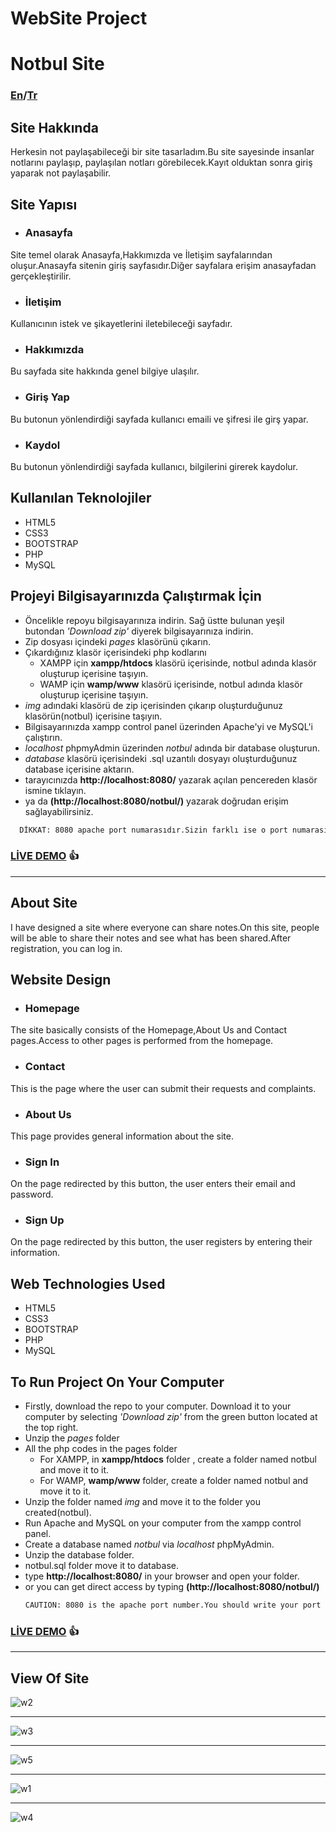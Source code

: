 # WebSite Project
# Notbul Site
### [En](#about-site)/[Tr](#anasayfa)
## Site Hakkında
Herkesin not paylaşabileceği bir site tasarladım.Bu site sayesinde insanlar notlarını paylaşıp, paylaşılan notları görebilecek.Kayıt olduktan sonra giriş yaparak not paylaşabilir.
## Site Yapısı
* ### Anasayfa    
Site temel olarak Anasayfa,Hakkımızda ve İletişim sayfalarından oluşur.Anasayfa sitenin giriş sayfasıdır.Diğer sayfalara erişim anasayfadan gerçekleştirilir.
* ### İletişim    
Kullanıcının istek ve şikayetlerini iletebileceği sayfadır.
* ### Hakkımızda    
Bu sayfada site hakkında genel bilgiye ulaşılır.
* ### Giriş Yap   
Bu butonun yönlendirdiği sayfada kullanıcı emaili ve şifresi ile girş yapar.
* ### Kaydol   
Bu butonun yönlendirdiği sayfada kullanıcı, bilgilerini girerek kaydolur.
## Kullanılan Teknolojiler
+ HTML5
+ CSS3
+ BOOTSTRAP
+ PHP
+ MySQL
## Projeyi Bilgisayarınızda Çalıştırmak İçin
+ Öncelikle repoyu bilgisayarınıza indirin. Sağ üstte bulunan yeşil butondan *'Download zip'* diyerek bilgisayarınıza indirin.
+ Zip dosyası içindeki *pages* klasörünü çıkarın.
+ Çıkardığınız klasör içerisindeki php kodlarını
  + XAMPP için **xampp/htdocs** klasörü içerisinde, notbul adında klasör oluşturup içerisine taşıyın.
  + WAMP için **wamp/www** klasörü içerisinde, notbul adında klasör oluşturup içerisine taşıyın.
+ *img* adındaki klasörü de zip içerisinden çıkarıp oluşturduğunuz klasörün(notbul) içerisine taşıyın.
+ Bilgisayarınızda xampp control panel üzerinden Apache'yi  ve MySQL'i çalıştırın.
+ *localhost* phpmyAdmin üzerinden *notbul* adında bir database oluşturun.
+ *database* klasörü içerisindeki .sql uzantılı dosyayı oluşturduğunuz database içerisine aktarın.
+ tarayıcınızda **http://localhost:8080/** yazarak açılan pencereden klasör ismine tıklayın.
+ ya da **(http://localhost:8080/notbul/)** yazarak doğrudan erişim sağlayabilirsiniz.
```sh
  DİKKAT: 8080 apache port numarasıdır.Sizin farklı ise o port numarasını girin.
```
### [LİVE DEMO](http://notbulsite.rf.gd/)  :+1:
***
## About Site
I have designed a site where everyone can share notes.On this site, people will be able to share their notes and see what has been shared.After registration, you can log in.
## Website Design
* ### Homepage  
The site basically consists of the Homepage,About Us and Contact pages.Access to other pages is performed from the homepage.
* ### Contact
This is the page where the user can submit their requests and complaints.
* ### About Us   
This page provides general information about the site.
* ### Sign In  
On the page redirected by this button, the user enters their email and password.
* ### Sign Up   
On the page redirected by this button, the user registers by entering their information.
## Web Technologies Used
+ HTML5
+ CSS3
+ BOOTSTRAP
+ PHP
+ MySQL
## To Run Project On Your Computer
+ Firstly, download the repo to your computer. Download it to your computer by selecting *'Download zip'* from the green button located at the top right.
+ Unzip the *pages* folder 
+ All the php codes in the pages folder
  + For XAMPP, in **xampp/htdocs** folder , create a folder named notbul and move it to it.
  + For WAMP, **wamp/www** folder, create a folder named notbul and move it to it.
+ Unzip the folder named *img* and move it to the folder you created(notbul).
+ Run Apache and MySQL on your computer from the xampp control panel.
+ Create a database named *notbul* via *localhost* phpMyAdmin.
+ Unzip the database folder.
+ notbul.sql folder move it to database.
+ type **http://localhost:8080/** in your browser and open your folder.
+ or you can get direct access by typing **(http://localhost:8080/notbul/)**
  ```sh
  CAUTION: 8080 is the apache port number.You should write your port number.
  ```
### [LİVE DEMO](http://notbulsite.rf.gd/)  :+1:

***
## View Of Site
![w2](https://user-images.githubusercontent.com/73248614/175048077-e72112bb-0bcd-4a7e-9cc1-ff4e5f84dd6d.jpeg)
***
![w3](https://user-images.githubusercontent.com/73248614/175048101-7924010d-58b7-41f4-a136-b7c2490c1ecd.jpg)
***
![w5](https://user-images.githubusercontent.com/73248614/175048136-77d23762-dfe2-4858-866a-680817188a26.jpg)
***
![w1](https://user-images.githubusercontent.com/73248614/175048170-fd088758-6d2f-4883-8e3f-4dae4638d7a7.jpg)
***
![w4](https://user-images.githubusercontent.com/73248614/175048213-e4f2ae4f-f4e9-462c-8f52-9e39e5578113.jpg)
